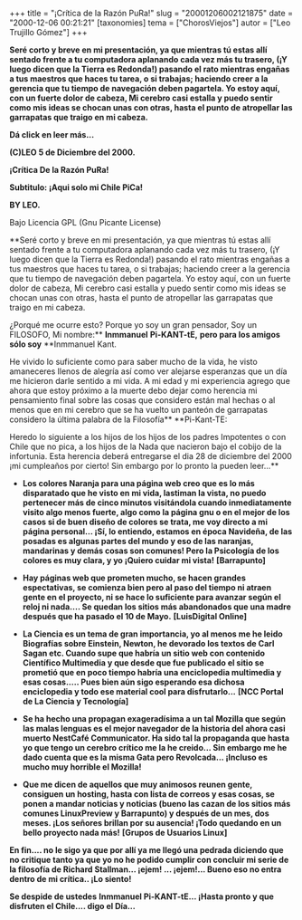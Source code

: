 +++
title = "¡Crítica de la Razón PuRa!"
slug = "20001206002121875"
date = "2000-12-06 00:21:21"
[taxonomies]
tema = ["ChorosViejos"]
autor = ["Leo Trujillo Gómez"]
+++

**Seré corto y breve en mi presentación, ya que mientras tú estas allí
sentado frente a tu computadora aplanando cada vez más tu trasero, (¡Y
luego dicen que la Tierra es Redonda!) pasando el rato mientras engañas
a tus maestros que haces tu tarea, o si trabajas; haciendo creer a la
gerencia que tu tiempo de navegación deben pagartela. Yo estoy aquí, con
un fuerte dolor de cabeza, Mi cerebro casi estalla y puedo sentir como
mis ideas se chocan unas con otras, hasta el punto de atropellar las
garrapatas que traigo en mi cabeza.**

**Dá click en leer más...**

<!-- more -->
**(C)LEO 5 de Diciembre del 2000.**

**¡Crítica De la Razón PuRa!**

**Subtitulo: ¡Aqui solo mi Chile PiCa!**

**BY LEO.**

Bajo Licencia GPL (Gnu Picante License)  
  
**Seré corto y breve en mi presentación, ya que mientras tú estas allí
sentado frente a tu computadora aplanando cada vez más tu trasero, (¡Y
luego dicen que la Tierra es Redonda!) pasando el rato mientras engañas
a tus maestros que haces tu tarea, o si trabajas; haciendo creer a la
gerencia que tu tiempo de navegación deben pagartela. Yo estoy aquí, con
un fuerte dolor de cabeza, Mi cerebro casi estalla y puedo sentir como
mis ideas se chocan unas con otras, hasta el punto de atropellar las
garrapatas que traigo en mi cabeza.  
  
¿Porqué me ocurre esto? Porque yo soy un gran pensador, Soy un FILOSOFO,
Mi nombre:** **Inmmanuel** **Pi-KANT-tE,** **pero para los amigos sólo
soy** **Inmmanuel Kant.  
  
He vivido lo suficiente como para saber mucho de la vida, he visto
amaneceres llenos de alegría así como ver alejarse esperanzas que un día
me hicieron darle sentido a mi vida. A mi edad y mi experiencia agrego
que ahora que estoy próximo a la muerte debo dejar como herencia mi
pensamiento final sobre las cosas que considero están mal hechas o al
menos que en mi cerebro que se ha vuelto un panteón de garrapatas
considero la última palabra de la Filosofía** **Pi-Kant-TE:  
  
Heredo lo siguiente a los hijos de los hijos de los padres Impotentes o
con Chile que no pica, a los hijos de la Nada que nacieron bajo el
cobijo de la infortunia. Esta herencia deberá entregarse el dia 28 de
diciembre del 2000 ¡mi cumpleaños por cierto! Sin embargo por lo pronto
la pueden leer...**

-   **Los colores Naranja para una página web creo que es lo más
    disparatado que he visto en mi vida, lastiman la vista, no puedo
    pertenecer más de cinco minutos visitándola cuando inmediatamente
    visito algo menos fuerte, algo como la página gnu o en el mejor de
    los casos si de buen diseño de colores se trata, me voy directo a mi
    página personal... ¡Sí, lo entiendo, estamos en época Navideña, de
    las posadas es algunas partes del mundo y eso de las naranjas,
    mandarinas y demás cosas son comunes! Pero la Psicología de los
    colores es muy clara, y yo ¡Quiero cuidar mi vista!**
    **\[Barrapunto\]**

<!-- -->

-   **Hay páginas web que prometen mucho, se hacen grandes espectativas,
    se comienza bien pero al paso del tiempo ni atraen gente en el
    proyecto, ni se hace lo suficiente para avanzar según el reloj ni
    nada.... Se quedan los sitios más abandonados que una madre después
    que ha pasado el 10 de Mayo.** **\[LuisDigital Online\]**

<!-- -->

-   **La Ciencia es un tema de gran importancia, yo al menos me he leido
    Biografías sobre Einstein, Newton, he devorado los textos de Carl
    Sagan etc. Cuando supe que habría un sitio web con contenido
    Científico Multimedia y que desde que fue publicado el sitio se
    prometió que en poco tiempo habría una enciclopedia multimedia y
    esas cosas..... Pues bien aún sigo esperando esa dichosa
    enciclopedia y todo ese material cool para disfrutarlo...** **\[NCC
    Portal de La Ciencia y Tecnología\]**

<!-- -->

-   **Se ha hecho una propagan exageradísima a un tal Mozilla que según
    las malas lenguas es el mejor navegador de la historia del ahora
    casi muerto NestCafé Communicator. Ha sido tal la propaganda que
    hasta yo que tengo un cerebro crítico me la he creido... Sin embargo
    me he dado cuenta que es la misma Gata pero Revolcada... ¡Incluso es
    mucho muy horrible el Mozilla!**

<!-- -->

-   **Que me dicen de aquellos que muy animosos reunen gente, consiguen
    un hosting, hasta con lista de correos y esas cosas, se ponen a
    mandar noticias y noticias (bueno las cazan de los sitios más
    comunes LinuxPreview y Barrapunto) y después de un mes, dos meses.
    ¡Los señores brillan por su ausencia! ¡Todo quedando en un bello
    proyecto nada más!** **\[Grupos de Usuarios Linux\]**

**En fin.... no le sigo ya que por allí ya me llegó una pedrada diciendo
que no critique tanto ya que yo no he podido cumplir con concluir mi
serie de la filosofía de Richard Stallman... ¡ejem! ... ¡ejem!... Bueno
eso no entra dentro de mi crítica.. ¡Lo siento!**

**Se despide de ustedes** **Inmmanuel Pi-KANT-tE... ¡Hasta pronto y que
disfruten el Chile.... digo el Día...**

